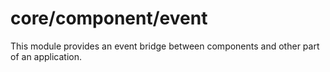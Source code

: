 # core/component/event

This module provides an event bridge between components and other part of an application.
